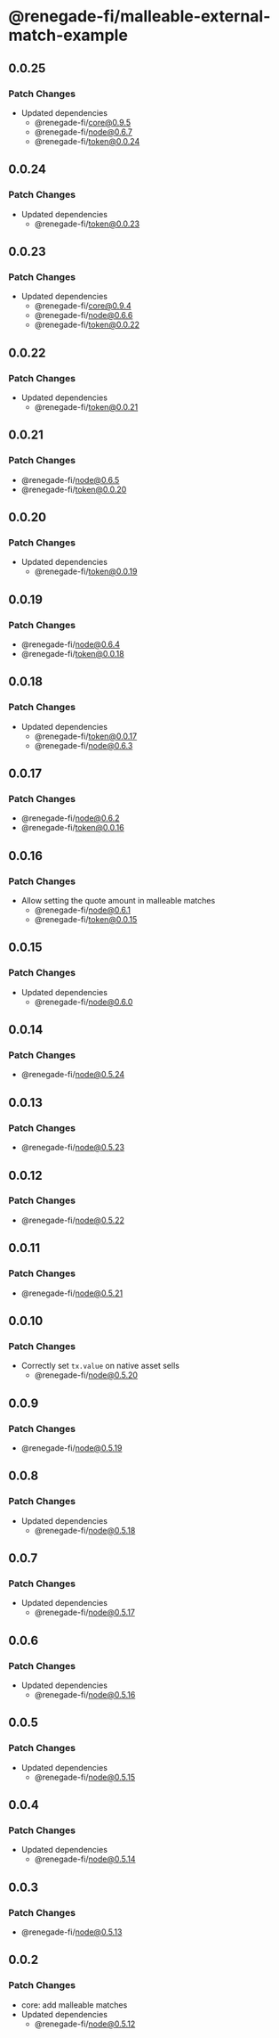 # @renegade-fi/malleable-external-match-example

## 0.0.25

### Patch Changes

- Updated dependencies
  - @renegade-fi/core@0.9.5
  - @renegade-fi/node@0.6.7
  - @renegade-fi/token@0.0.24

## 0.0.24

### Patch Changes

- Updated dependencies
  - @renegade-fi/token@0.0.23

## 0.0.23

### Patch Changes

- Updated dependencies
  - @renegade-fi/core@0.9.4
  - @renegade-fi/node@0.6.6
  - @renegade-fi/token@0.0.22

## 0.0.22

### Patch Changes

- Updated dependencies
  - @renegade-fi/token@0.0.21

## 0.0.21

### Patch Changes

- @renegade-fi/node@0.6.5
- @renegade-fi/token@0.0.20

## 0.0.20

### Patch Changes

- Updated dependencies
  - @renegade-fi/token@0.0.19

## 0.0.19

### Patch Changes

- @renegade-fi/node@0.6.4
- @renegade-fi/token@0.0.18

## 0.0.18

### Patch Changes

- Updated dependencies
  - @renegade-fi/token@0.0.17
  - @renegade-fi/node@0.6.3

## 0.0.17

### Patch Changes

- @renegade-fi/node@0.6.2
- @renegade-fi/token@0.0.16

## 0.0.16

### Patch Changes

- Allow setting the quote amount in malleable matches
  - @renegade-fi/node@0.6.1
  - @renegade-fi/token@0.0.15

## 0.0.15

### Patch Changes

- Updated dependencies
  - @renegade-fi/node@0.6.0

## 0.0.14

### Patch Changes

- @renegade-fi/node@0.5.24

## 0.0.13

### Patch Changes

- @renegade-fi/node@0.5.23

## 0.0.12

### Patch Changes

- @renegade-fi/node@0.5.22

## 0.0.11

### Patch Changes

- @renegade-fi/node@0.5.21

## 0.0.10

### Patch Changes

- Correctly set `tx.value` on native asset sells
  - @renegade-fi/node@0.5.20

## 0.0.9

### Patch Changes

- @renegade-fi/node@0.5.19

## 0.0.8

### Patch Changes

- Updated dependencies
  - @renegade-fi/node@0.5.18

## 0.0.7

### Patch Changes

- Updated dependencies
  - @renegade-fi/node@0.5.17

## 0.0.6

### Patch Changes

- Updated dependencies
  - @renegade-fi/node@0.5.16

## 0.0.5

### Patch Changes

- Updated dependencies
  - @renegade-fi/node@0.5.15

## 0.0.4

### Patch Changes

- Updated dependencies
  - @renegade-fi/node@0.5.14

## 0.0.3

### Patch Changes

- @renegade-fi/node@0.5.13

## 0.0.2

### Patch Changes

- core: add malleable matches
- Updated dependencies
  - @renegade-fi/node@0.5.12
